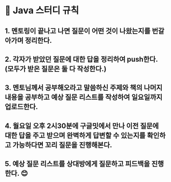 # 📑 Java 스터디 규칙

## 1. 멘토링이 끝나고 나면 질문이 어떤 것이 나왔는지를 번갈아가며 정리한다.
## 2. 각자가 받았던 질문에 대한 답을 정리하여 push한다. (모두가 받은 질문은 둘 다 작성한다.)
## 3. 멘토님께서 공부해오라고 말씀하신 주제와 책의 나머지 내용을 공부하고 예상 질문 리스트를 작성하여 일요일까지 업로드한다.
## 4. 월요일 오후 2시30분에 구글밋에서 만나 이전 질문에 대한 답을 주고 받으며 완벽하게 답변할 수 있는지를 확인하고 가능하다면 꼬리 질문을 진행해본다.
## 5. 예상 질문 리스트를 상대방에게 질문하고 피드백을 진행한다. 😊
